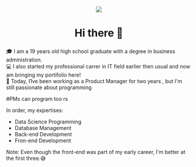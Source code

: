 <br clear="both">

<div align="center">
  <img src="https://profile-counter.glitch.me/leticia-ajac/count.svg?"  />
</div>

###

<h1 align="center">Hi there 👋</h1>

###

🎓 I am a 19 years old high school graduate with a degree in business administration.<br/>
💻 I also started my professional carrer in IT field earlier then usual and now am bringing my portifolio here!<br/>
🚀 Today, I1ve been working as a Product Manager for two years , but I'm still passionate about programming<br/>

#PMs can program too rs

In order, my expertises:
- Data Science Programming
- Database Management
- Back-end Development
- Fron-end Development

Note: Even though the front-end was part of my early career, I'm better at the first three.😅

###

<!--
**Leticia-Ajac/Leticia-Ajac** is a ✨ _special_ ✨ repository because its `README.md` (this file) appears on your GitHub profile.

Here are some ideas to get you started:

- 🔭 I’m currently working on ...
- 🌱 I’m currently learning ...
- 👯 I’m looking to collaborate on ...
- 🤔 I’m looking for help with ...
- 💬 Ask me about ...
- 📫 How to reach me: ...
- 😄 Pronouns: ...
- ⚡ Fun fact: ...
-->
